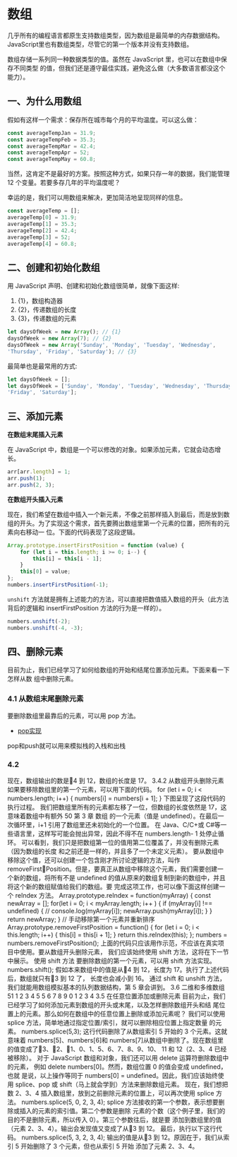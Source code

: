 # 数组

几乎所有的编程语言都原生支持数组类型，因为数组是最简单的内存数据结构。JavaScript里也有数组类型，尽管它的第一个版本并没有支持数组。

数组存储一系列同一种数据类型的值。虽然在 JavaScript 里，也可以在数组中保存不同类型
的值，但我们还是遵守最佳实践，避免这么做（大多数语言都没这个能力）。

## 一、为什么用数组

假如有这样一个需求：保存所在城市每个月的平均温度。可以这么做：

```js
const averageTempJan = 31.9; 
const averageTempFeb = 35.3; 
const averageTempMar = 42.4; 
const averageTempApr = 52; 
const averageTempMay = 60.8; 
```

当然，这肯定不是最好的方案。按照这种方式，如果只存一年的数据，我们能管理 12 个变量。若要多存几年的平均温度呢？

幸运的是，我们可以用数组来解决，更加简洁地呈现同样的信息。

```js
const averageTemp = []; 
averageTemp[0] = 31.9; 
averageTemp[1] = 35.3; 
averageTemp[2] = 42.4; 
averageTemp[3] = 52; 
averageTemp[4] = 60.8; 
```

## 二、创建和初始化数组

用 JavaScript 声明、创建和初始化数组很简单，就像下面这样:

1. {1}，数组构造器
2. {2}，传递数组的长度
3. {3}，传递数组的元素

```js
let daysOfWeek = new Array(); // {1} 
daysOfWeek = new Array(7); // {2} 
daysOfWeek = new Array('Sunday', 'Monday', 'Tuesday', 'Wednesday', 
'Thursday', 'Friday', 'Saturday'); // {3} 
```

最简单也是最常用的方式:

```js
let daysOfWeek = []; 
let daysOfWeek = ['Sunday', 'Monday', 'Tuesday', 'Wednesday', 'Thursday', 
'Friday', 'Saturday']; 
```

## 三、添加元素

**在数组末尾插入元素**

在 JavaScript 中，数组是一个可以修改的对象。如果添加元素，它就会动态增长。

```js
arr[arr.length] = 1;
arr.push(1);
arr.push(2, 3);
```

**在数组开头插入元素**

现在，我们希望在数组中插入一个新元素，不像之前那样插入到最后，而是放到数组的开头。为了实现这个需求，首先要腾出数组里第一个元素的位置，把所有的元素向右移动一
位。下面的代码表现了这段逻辑。

```js
Array.prototype.insertFirstPosition = function (value) {
    for (let i = this.length; i >= 0; i--) {
        this[i] = this[i - 1];
    }
    this[0] = value;
};
numbers.insertFirstPosition(-1);
```

`unshift` 方法就是拥有上述能力的方法，可以直接把数值插入数组的开头（此方法背后的逻辑和 insertFirstPosition 方法的行为是一样的）。

```js
numbers.unshift(-2); 
numbers.unshift(-4, -3);
```
## 四、删除元素

目前为止，我们已经学习了如何给数组的开始和结尾位置添加元素。下面来看一下怎样从数
组中删除元素。

### 4.1 从数组末尾删除元素

要删除数组里最靠后的元素，可以用 pop 方法。

* [pop实现](../../warehouse/js/1.md#pop)

pop和push就可以用来模拟栈的入栈和出栈

### 4.2 

现在，数组输出的数是4 到 12，数组的长度是 17。
3.4.2 从数组开头删除元素
如果要移除数组里的第一个元素，可以用下面的代码。
for (let i = 0; i < numbers.length; i++) { 
 numbers[i] = numbers[i + 1]; 
} 
下图呈现了这段代码的执行过程。
我们把数组里所有的元素都左移了一位，但数组的长度依然是 17，这意味着数组中有额外
50 第 3 章 数组
的一个元素（值是 undefined）。在最后一次循环里，i+1 引用了数组里还未初始化的一个位置。
在 Java、C/C+或 C#等一些语言里，这样写可能会抛出异常，因此不得不在 numbers.length- 1
处停止循环。
可以看到，我们只是把数组第一位的值用第二位覆盖了，并没有删除元素（因为数组的长度
和之前还是一样的，并且多了一个未定义元素）。
要从数组中移除这个值，还可以创建一个包含刚才所讨论逻辑的方法，叫作 removeFirst￾Position。但是，要真正从数组中移除这个元素，我们需要创建一个新的数组，将所有不是
undefined 的值从原来的数组复制到新的数组中，并且将这个新的数组赋值给我们的数组。要
完成这项工作，也可以像下面这样创建一个 reIndex 方法。
Array.prototype.reIndex = function(myArray) { 
 const newArray = []; 
 for(let i = 0; i < myArray.length; i++ ) { 
 if (myArray[i] !== undefined) { 
 // console.log(myArray[i]); 
 newArray.push(myArray[i]); 
 } 
 } 
 return newArray; 
} 
// 手动移除第一个元素并重新排序
Array.prototype.removeFirstPosition = function() { 
 for (let i = 0; i < this.length; i++) { 
 this[i] = this[i + 1]; 
 } 
 return this.reIndex(this); 
}; 
numbers = numbers.removeFirstPosition(); 
上面的代码只应该用作示范，不应该在真实项目中使用。要从数组开头删除元素，
我们应该始终使用 shift 方法，这将在下一节中展示。
使用 shift 方法
要删除数组的第一个元素，可以用 shift 方法实现。
numbers.shift(); 
假如本来数组中的值是从4 到 12，长度为 17。执行了上述代码后，数组就只有3 到 12 了，
长度也会减小到 16。
通过 shift 和 unshift 方法，我们就能用数组模拟基本的队列数据结构，第 5
章会讲到。
3.6 二维和多维数组 51 
1 
2 
3 
4
5 
5 
6
7 
8 
9 
0
1 
2
3 
4 
3.5 在任意位置添加或删除元素
目前为止，我们已经学习了如何添加元素到数组的开头或末尾，以及怎样删除数组开头和结
尾位置上的元素。那么如何在数组中的任意位置上删除或添加元素呢？
我们可以使用 splice 方法，简单地通过指定位置/索引，就可以删除相应位置上指定数量
的元素。
numbers.splice(5,3); 
这行代码删除了从数组索引 5 开始的 3 个元素。这就意味着 numbers[5]、numbers[6]和
numbers[7]从数组中删除了。现在数组里的值变成了3、2、1、0、1、5、6、7、8、9、10、
11 和 12（2、3、4 已经被移除）。
对于 JavaScript 数组和对象，我们还可以用 delete 运算符删除数组中的元素，
例如 delete numbers[0]。然而，数组位置 0 的值会变成 undefined，也就
是说，以上操作等同于 numbers[0] = undefined。因此，我们应该始终使用
splice、pop 或 shift（马上就会学到）方法来删除数组元素。
现在，我们想把数 2、3、4 插入数组里，放到之前删除元素的位置上，可以再次使用 splice
方法。
numbers.splice(5, 0, 2, 3, 4); 
splice 方法接收的第一个参数，表示想要删除或插入的元素的索引值。第二个参数是删除
元素的个数（这个例子里，我们的目的不是删除元素，所以传入 0）。第三个参数往后，就是要
添加到数组里的值（元素 2、3、4）。输出会发现值又变成了从3 到 12。
最后，执行以下这行代码。
numbers.splice(5, 3, 2, 3, 4); 
输出的值是从3 到 12。原因在于，我们从索引 5 开始删除了 3 个元素，但也从索引 5 开始
添加了元素 2、3、4。
 
 <comment-comment/> 
 
